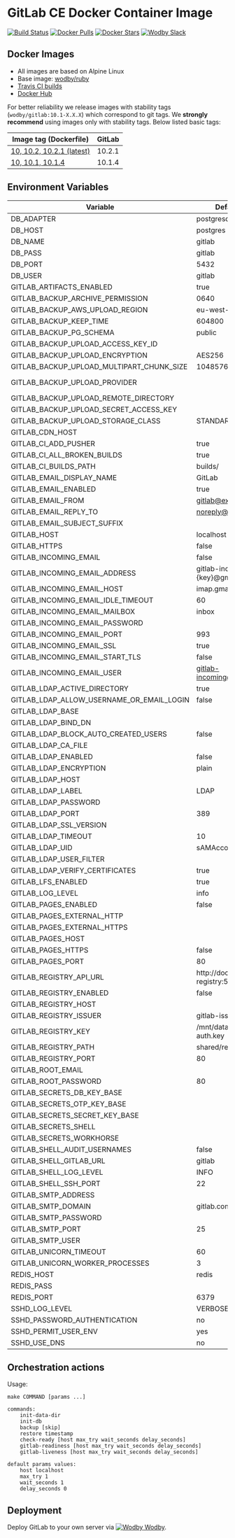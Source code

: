 # GitLab CE Docker Container Image 

[![Build Status](https://travis-ci.org/wodby/gitlab.svg?branch=master)](https://travis-ci.org/wodby/gitlab)
[![Docker Pulls](https://img.shields.io/docker/pulls/wodby/gitlab.svg)](https://hub.docker.com/r/wodby/gitlab)
[![Docker Stars](https://img.shields.io/docker/stars/wodby/gitlab.svg)](https://hub.docker.com/r/wodby/gitlab)
[![Wodby Slack](http://slack.wodby.com/badge.svg)](http://slack.wodby.com)

## Docker Images

* All images are based on Alpine Linux
* Base image: [wodby/ruby](https://github.com/wodby/ruby)
* [Travis CI builds](https://travis-ci.org/wodby/gitlab) 
* [Docker Hub](https://hub.docker.com/r/wodby/gitlab)

For better reliability we release images with stability tags (`wodby/gitlab:10.1-X.X.X`) which correspond to git tags. We **strongly recommend** using images only with stability tags. Below listed basic tags:

| Image tag (Dockerfile)                                                              | GitLab |
| ----------------------------------------------------------------------------------- | ------ |
| [10, 10.2, 10.2.1 (latest)](https://github.com/wodby/gitlab/tree/master/Dockerfile) | 10.2.1 |
| [10, 10.1, 10.1.4](https://github.com/wodby/gitlab/tree/master/Dockerfile)          | 10.1.4 |

## Environment Variables

| Variable                                  | Default Value                         | Description  |
| ----------------------------------------- | ------------------------------------- | ------------ |
| DB_ADAPTER                                | postgresql                            |              |
| DB_HOST                                   | postgres                              |              |
| DB_NAME                                   | gitlab                                |              |
| DB_PASS                                   | gitlab                                |              |
| DB_PORT                                   | 5432                                  |              |
| DB_USER                                   | gitlab                                |              |
| GITLAB_ARTIFACTS_ENABLED                  | true                                  |              |
| GITLAB_BACKUP_ARCHIVE_PERMISSION          | 0640                                  |              |
| GITLAB_BACKUP_AWS_UPLOAD_REGION           | eu-west-1                             |              |
| GITLAB_BACKUP_KEEP_TIME                   | 604800                                |              |
| GITLAB_BACKUP_PG_SCHEMA                   | public                                |              |
| GITLAB_BACKUP_UPLOAD_ACCESS_KEY_ID        |                                       |              |
| GITLAB_BACKUP_UPLOAD_ENCRYPTION           | AES256                                |              |
| GITLAB_BACKUP_UPLOAD_MULTIPART_CHUNK_SIZE | 104857600                             |              |
| GITLAB_BACKUP_UPLOAD_PROVIDER             |                                       | AWS / Google |
| GITLAB_BACKUP_UPLOAD_REMOTE_DIRECTORY     |                                       |              |
| GITLAB_BACKUP_UPLOAD_SECRET_ACCESS_KEY    |                                       |              |
| GITLAB_BACKUP_UPLOAD_STORAGE_CLASS        | STANDARD                              |              |
| GITLAB_CDN_HOST                           |                                       |              |
| GITLAB_CI_ADD_PUSHER                      | true                                  |              |
| GITLAB_CI_ALL_BROKEN_BUILDS               | true                                  |              |
| GITLAB_CI_BUILDS_PATH                     | builds/                               |              |
| GITLAB_EMAIL_DISPLAY_NAME                 | GitLab                                |              |
| GITLAB_EMAIL_ENABLED                      | true                                  |              |
| GITLAB_EMAIL_FROM                         | gitlab@example.com                    |              |
| GITLAB_EMAIL_REPLY_TO                     | noreply@example.com                   |              |
| GITLAB_EMAIL_SUBJECT_SUFFIX               |                                       |              |
| GITLAB_HOST                               | localhost                             |              |
| GITLAB_HTTPS                              | false                                 |              |
| GITLAB_INCOMING_EMAIL                     | false                                 |              |
| GITLAB_INCOMING_EMAIL_ADDRESS             | gitlab-incoming+%{key}@gmail.com      |              |
| GITLAB_INCOMING_EMAIL_HOST                | imap.gmail.com                        |              |
| GITLAB_INCOMING_EMAIL_IDLE_TIMEOUT        | 60                                    |              |
| GITLAB_INCOMING_EMAIL_MAILBOX             | inbox                                 |              |
| GITLAB_INCOMING_EMAIL_PASSWORD            |                                       |              |
| GITLAB_INCOMING_EMAIL_PORT                | 993                                   |              |
| GITLAB_INCOMING_EMAIL_SSL                 | true                                  |              |
| GITLAB_INCOMING_EMAIL_START_TLS           | false                                 |              |
| GITLAB_INCOMING_EMAIL_USER                | gitlab-incoming@gmail.com             |              |
| GITLAB_LDAP_ACTIVE_DIRECTORY              | true                                  |              |
| GITLAB_LDAP_ALLOW_USERNAME_OR_EMAIL_LOGIN | false                                 |              |
| GITLAB_LDAP_BASE                          |                                       |              |
| GITLAB_LDAP_BIND_DN                       |                                       |              |
| GITLAB_LDAP_BLOCK_AUTO_CREATED_USERS      | false                                 |              |
| GITLAB_LDAP_CA_FILE                       |                                       |              |
| GITLAB_LDAP_ENABLED                       | false                                 |              |
| GITLAB_LDAP_ENCRYPTION                    | plain                                 |              |
| GITLAB_LDAP_HOST                          |                                       |              |
| GITLAB_LDAP_LABEL                         | LDAP                                  |              |
| GITLAB_LDAP_PASSWORD                      |                                       |              |
| GITLAB_LDAP_PORT                          | 389                                   |              |
| GITLAB_LDAP_SSL_VERSION                   |                                       |              |
| GITLAB_LDAP_TIMEOUT                       | 10                                    |              |
| GITLAB_LDAP_UID                           | sAMAccountName                        |              |
| GITLAB_LDAP_USER_FILTER                   |                                       |              |
| GITLAB_LDAP_VERIFY_CERTIFICATES           | true                                  |              |
| GITLAB_LFS_ENABLED                        | true                                  |              |
| GITLAB_LOG_LEVEL                          | info                                  |              |
| GITLAB_PAGES_ENABLED                      | false                                 |              |
| GITLAB_PAGES_EXTERNAL_HTTP                |                                       |              |
| GITLAB_PAGES_EXTERNAL_HTTPS               |                                       |              |
| GITLAB_PAGES_HOST                         |                                       |              |
| GITLAB_PAGES_HTTPS                        | false                                 |              |
| GITLAB_PAGES_PORT                         | 80                                    |              |
| GITLAB_REGISTRY_API_URL                   | http://docker-registry:5000/          |              |
| GITLAB_REGISTRY_ENABLED                   | false                                 |              |
| GITLAB_REGISTRY_HOST                      |                                       |              |
| GITLAB_REGISTRY_ISSUER                    | gitlab-issuer                         |              |
| GITLAB_REGISTRY_KEY                       | /mnt/data/certs/registry-auth.key     |              |
| GITLAB_REGISTRY_PATH                      | shared/registry                       |              |
| GITLAB_REGISTRY_PORT                      | 80                                    |              |
| GITLAB_ROOT_EMAIL                         |                                       |              |
| GITLAB_ROOT_PASSWORD                      | 80                                    |              |
| GITLAB_SECRETS_DB_KEY_BASE                |                                       |              |
| GITLAB_SECRETS_OTP_KEY_BASE               |                                       |              |
| GITLAB_SECRETS_SECRET_KEY_BASE            |                                       |              |
| GITLAB_SECRETS_SHELL                      |                                       |              |
| GITLAB_SECRETS_WORKHORSE                  |                                       |              |
| GITLAB_SHELL_AUDIT_USERNAMES              | false                                 |              |
| GITLAB_SHELL_GITLAB_URL                   | gitlab                                |              |
| GITLAB_SHELL_LOG_LEVEL                    | INFO                                  |              |
| GITLAB_SHELL_SSH_PORT                     | 22                                    |              |
| GITLAB_SMTP_ADDRESS                       |                                       |              |
| GITLAB_SMTP_DOMAIN                        | gitlab.company.com                    |              |
| GITLAB_SMTP_PASSWORD                      |                                       |              |
| GITLAB_SMTP_PORT                          | 25                                    |              |
| GITLAB_SMTP_USER                          |                                       |              |
| GITLAB_UNICORN_TIMEOUT                    | 60                                    |              |
| GITLAB_UNICORN_WORKER_PROCESSES           | 3                                     |              |
| REDIS_HOST                                | redis                                 |              |
| REDIS_PASS                                |                                       |              |
| REDIS_PORT                                | 6379                                  |              |
| SSHD_LOG_LEVEL                            | VERBOSE                               |              |
| SSHD_PASSWORD_AUTHENTICATION              | no                                    |              |
| SSHD_PERMIT_USER_ENV                      | yes                                   |              |
| SSHD_USE_DNS                              | no                                    |              |

## Orchestration actions

Usage:
```
make COMMAND [params ...]

commands:
    init-data-dir 
    init-db
    backup [skip]
    restore timestamp
    check-ready [host max_try wait_seconds delay_seconds]
    gitlab-readiness [host max_try wait_seconds delay_seconds]
    gitlab-liveness [host max_try wait_seconds delay_seconds]
 
default params values:
    host localhost
    max_try 1
    wait_seconds 1
    delay_seconds 0
```

## Deployment

Deploy GitLab to your own server via [![Wodby](https://www.google.com/s2/favicons?domain=wodby.com) Wodby](https://wodby.com).
